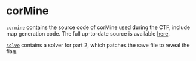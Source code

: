# corMine

[`cormine`](./cormine) contains the source code of corMine used during the CTF, include map generation code. The full up-to-date source is available [here](https://github.com/Crusaders-of-Rust/cormine).

[`solve`](./solve) contains a solver for part 2, which patches the save file to reveal the flag.
